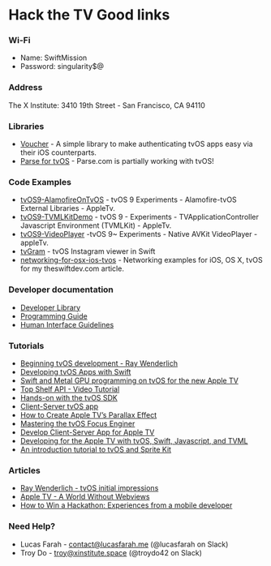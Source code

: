 # Hack the TV Good links

### Wi-Fi
* Name: SwiftMission
* Password: singularity$@

### Address
The X Institute: 3410 19th Street - San Francisco, CA 94110

### Libraries
* [Voucher](https://github.com/rsattar/Voucher) - A simple library to make authenticating tvOS apps easy via their iOS counterparts.
* [Parse for tvOS](https://github.com/ParsePlatform/Parse-SDK-iOS-OSX/issues/250) - Parse.com is partially working with tvOS!

### Code Examples
* [tvOS9-AlamofireOnTvOS](https://github.com/Sweefties/tvOS9-AlamofireOnTvOS) - tvOS 9 Experiments - Alamofire-tvOS External Libraries - AppleTv.
* [tvOS9-TVMLKitDemo](https://github.com/Sweefties/tvOS9-TVMLKitDemo) - tvOS 9 - Experiments - TVApplicationController Javascript Environment (TVMLKit) - AppleTv.
* [tvOS9-VideoPlayer](https://github.com/Sweefties/tvOS9-VideoPlayer) -tvOS 9~ Experiments - Native AVKit VideoPlayer - appleTv.
* [tvGram](https://github.com/jeffreality/tvGram) - tvOS Instagram viewer in Swift
* [networking-for-osx-ios-tvos](https://github.com/tib/networking-for-osx-ios-tvos) - Networking examples for iOS, OS X, tvOS for my theswiftdev.com article.

### Developer documentation
- [Developer Library](https://developer.apple.com/library/prerelease/tvos/navigation/)
- [Programming Guide](https://developer.apple.com/library/prerelease/tvos/documentation/General/Conceptual/AppleTV_PG/YourFirstAppleTVApp.html)
- [Human Interface Guidelines](https://developer.apple.com/tvos/human-interface-guidelines/)

### Tutorials
- [Beginning tvOS development - Ray Wenderlich](http://www.raywenderlich.com/114886/beginning-tvos-development-with-tvml-tutorial)
- [Developing tvOS Apps with Swift](http://jamesonquave.com/blog/developing-tvos-apps-for-apple-tv-with-swift/)
- [Swift and Metal GPU programming on tvOS for the new Apple TV](http://memkite.com/blog/2015/09/09/swift-and-metal-gpu-programming-on-tvos-for-the-new-apple-tv/)
- [Top Shelf API - Video Tutorial](http://www.madeupbypeople.com/blog/2015/9/9/tvos-tutorial-make-apple-tv-apps)
- [Hands-on with the tvOS SDK](http://telliott.io/2015/09/15/hands-on-with-the-tvos-sdk.html)
- [Client-Server tvOS app](http://www.rockhoppertech.com/blog/apple-tv-tvos-hello-world-app-in-swift/)
- [How to Create Apple TV’s Parallax Effect](https://www.simononstartups.com/how-to-create-apple-tvs-parallax-effect/)
- [Mastering the tvOS Focus Enginer](http://nerds.airbnb.com/tvos-focus-engine/)
- [Develop Client-Server App for Apple TV](http://pragma.tv/tutorial/2015/09/11/Client-Server-App-On-Apple-TV.html)
- [Developing for the Apple TV with tvOS, Swift, Javascript, and TVML](https://www.simononstartups.com/developing-for-the-apple-tv-with-tvos-swift-javascript-and-tvml/)
- [An introduction tutorial to tvOS and Sprite Kit](http://cartoonsmart.com/an-introduction-tutorial-to-tvos-and-sprite-kit/#initial-setup)

### Articles
- [Ray Wenderlich - tvOS initial impressions](http://www.raywenderlich.com/114313/tvos-initial-impressions)
- [Apple TV - A World Without Webviews](https://medium.com/@dlpasco/apple-tv-a-world-without-webkit-5c428a64a6dd)
- [How to Win a Hackathon: Experiences from a mobile developer](https://medium.com/techspiration-ideas-making-it-happen/how-to-win-a-hackathon-experiences-from-a-mobile-developer-d26fb3461b5a#.wumzjy71d)

### Need Help?

* Lucas Farah - contact@lucasfarah.me (@lucasfarah on Slack)
* Troy Do - troy@xinstitute.space (@troydo42 on Slack)
